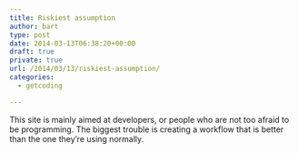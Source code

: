 ```yaml
---
title: Riskiest assumption
author: bart
type: post
date: 2014-03-13T06:38:20+00:00
draft: true
private: true
url: /2014/03/13/riskiest-assumption/
categories:
  - getcoding

---
```

This site is mainly aimed at developers, or people who are not too afraid to be programming. The biggest trouble is creating a workflow that is better than the one they&#8217;re using normally.